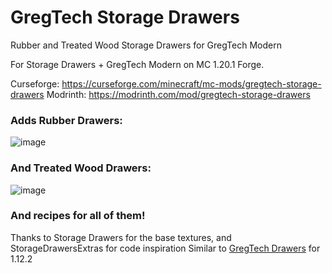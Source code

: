 # GregTech Storage Drawers

Rubber and Treated Wood Storage Drawers for GregTech Modern

For Storage Drawers + GregTech Modern on MC 1.20.1 Forge.

Curseforge: https://curseforge.com/minecraft/mc-mods/gregtech-storage-drawers
Modrinth: https://modrinth.com/mod/gregtech-storage-drawers

### Adds Rubber Drawers:

![image](https://media.forgecdn.net/attachments/description/null/description_916706eb-d5e4-4999-8c6f-c5350f8cf54a.png)

### And Treated Wood Drawers:

![image](https://media.forgecdn.net/attachments/description/null/description_137b0140-9311-43d8-9870-06d903a66584.png)

### And recipes for all of them!

Thanks to Storage Drawers for the base textures, and StorageDrawersExtras for code inspiration
Similar to [GregTech Drawers](https://github.com/Nomi-CEu/gregtech-drawers) for 1.12.2
